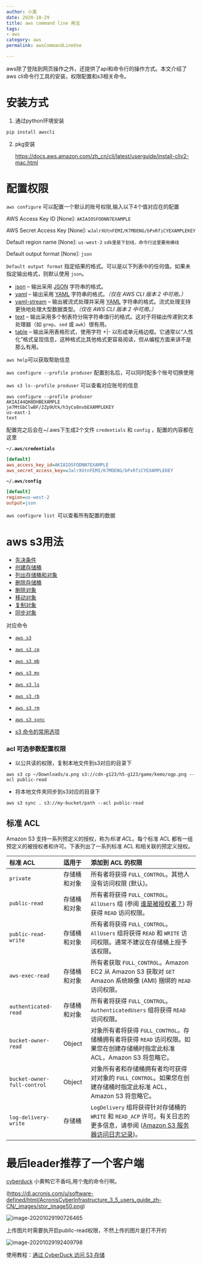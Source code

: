 ```yaml
---
author: 小莫
date: 2020-10-29
title: aws command line 用法
tags:
- aws
category: aws
permalink: awsCommandLineUse

---
```


aws除了登陆到网页操作之外，还提供了api和命令行的操作方式。本文介绍了aws cli命令行工具的安装，权限配置和s3相关命令。
<!-- more -->

# 安装方式

1.   通过python环境安装

`pip install awscli`

2.  pkg安装

    https://docs.aws.amazon.com/zh_cn/cli/latest/userguide/install-cliv2-mac.html

     

# 配置权限

`aws configure` 可以配置一个默认的账号权限,输入以下4个值对应在的配置

AWS Access Key ID [None]: `AKIAIOSFODNN7EXAMPLE`    

AWS Secret Access Key [None]: `wJalrXUtnFEMI/K7MDENG/bPxRfiCYEXAMPLEKEY`    

Default region name [None]: `us-west-2`      `sdk里是下划线，命令行这里要用横线`  

Default output format [None]: `json` 

  

`Default output format` 指定结果的格式。可以是以下列表中的任何值。如果未指定输出格式，则默认使用 `json`。

-   [json](https://docs.aws.amazon.com/zh_cn/cli/latest/userguide/cli-usage-output.html#json-output) – 输出采用 [JSON](https://json.org/) 字符串的格式。
-   [yaml](https://docs.aws.amazon.com/zh_cn/cli/latest/userguide/cli-usage-output.html#yaml-output) – 输出采用 [YAML](https://yaml.org/) 字符串的格式。*（仅在 AWS CLI 版本 2 中可用。）*
-   [yaml-stream](https://docs.aws.amazon.com/zh_cn/cli/latest/userguide/cli-usage-output.html#yaml-stream-output) – 输出被流式处理并采用 [YAML](https://yaml.org/) 字符串的格式。流式处理支持更快地处理大型数据类型。*（仅在 AWS CLI 版本 2 中可用。）*
-   [text](https://docs.aws.amazon.com/zh_cn/cli/latest/userguide/cli-usage-output.html#text-output) – 输出采用多个制表符分隔字符串值行的格式。这对于将输出传递到文本处理器（如 `grep`、`sed` 或 `awk`）很有用。
-   [table](https://docs.aws.amazon.com/zh_cn/cli/latest/userguide/cli-usage-output.html#table-output) – 输出采用表格形式，使用字符 +|- 以形成单元格边框。它通常以“人性化”格式呈现信息，这种格式比其他格式更容易阅读，但从编程方面来讲不是那么有用。



`aws help`可以获取帮助信息



`aws configure --profile produser` 配置别名后，可以同时配多个账号切换使用



`aws s3 ls--profile produser` 可以查看对应账号的信息

```
aws configure --profile produser
AKIAI44QH8DHBEXAMPLE
je7MtGbClwBF/2Zp9Utk/h3yCo8nvbEXAMPLEKEY
us-east-1
text
```



配置完之后会在~/.aws下生成2个文件 `credentials` 和 `config` ，配置的内容都在这里

**`~/.aws/credentials`**

```ini
[default]
aws_access_key_id=AKIAIOSFODNN7EXAMPLE
aws_secret_access_key=wJalrXUtnFEMI/K7MDENG/bPxRfiCYEXAMPLEKEY
```

**`~/.aws/config`**

```ini
[default]
region=us-west-2
output=json
```



`aws configure list `可以查看所有配置的数据





# aws s3用法

-   [先决条件](https://docs.aws.amazon.com/zh_cn/cli/latest/userguide/cli-services-s3-commands.html#using-s3-commands-before)
-   [创建存储桶](https://docs.aws.amazon.com/zh_cn/cli/latest/userguide/cli-services-s3-commands.html#using-s3-commands-managing-buckets-creating)
-   [列出存储桶和对象](https://docs.aws.amazon.com/zh_cn/cli/latest/userguide/cli-services-s3-commands.html#using-s3-commands-listing-buckets)
-   [删除存储桶](https://docs.aws.amazon.com/zh_cn/cli/latest/userguide/cli-services-s3-commands.html#using-s3-commands-delete-buckets)
-   [删除对象](https://docs.aws.amazon.com/zh_cn/cli/latest/userguide/cli-services-s3-commands.html#using-s3-commands-delete-objects)
-   [移动对象](https://docs.aws.amazon.com/zh_cn/cli/latest/userguide/cli-services-s3-commands.html#using-s3-commands-managing-objects-move)
-   [复制对象](https://docs.aws.amazon.com/zh_cn/cli/latest/userguide/cli-services-s3-commands.html#using-s3-commands-managing-objects-copy)
-   [同步对象](https://docs.aws.amazon.com/zh_cn/cli/latest/userguide/cli-services-s3-commands.html#using-s3-commands-managing-objects-sync)

对应命令

-   [`aws s3`](https://docs.aws.amazon.com/cli/latest/reference/s3/)
-   [`aws s3 cp`](https://docs.aws.amazon.com/cli/latest/reference/s3/cp.html)
-   [`aws s3 mb`](https://docs.aws.amazon.com/cli/latest/reference/s3/mb.html)
-   [`aws s3 mv`](https://docs.aws.amazon.com/cli/latest/reference/s3/mv.html)
-   [`aws s3 ls`](https://docs.aws.amazon.com/cli/latest/reference/s3/ls.html)
-   [`aws s3 rb`](https://docs.aws.amazon.com/cli/latest/reference/s3/rb.html)
-   [`aws s3 rm`](https://docs.aws.amazon.com/cli/latest/reference/s3/rm.html)
-   [`aws s3 sync`](https://docs.aws.amazon.com/cli/latest/reference/s3/sync.html)



-   [s3 命令的常用选项](https://docs.aws.amazon.com/zh_cn/cli/latest/userguide/cli-services-s3-commands.html#using-s3-commands-managing-objects-param)





### acl 可选参数配置权限

-   以公共读的权限，复制本地文件到s3对应的目录下

`aws s3 cp ~/Downloads/a.png s3://cdn-g123/h5-g123/game/kemo/ogp.png --acl public-read`

-   将本地文件夹同步到s3对应的目录下

`aws s3 sync . s3://my-bucket/path --acl public-read` 



## 标准 ACL

Amazon S3 支持一系列预定义的授权，称为*标准 ACL*。每个标准 ACL 都有一组预定义的被授权者和许可。下表列出了一系列标准 ACL 和相关联的预定义授权。

| 标准 ACL                    | 适用于       | 添加到 ACL 的权限                                            |
| :-------------------------- | :----------- | :----------------------------------------------------------- |
| `private`                   | 存储桶和对象 | 所有者将获得 `FULL_CONTROL`。其他人没有访问权限 (默认)。     |
| `public-read`               | 存储桶和对象 | 所有者将获得 `FULL_CONTROL`。`AllUsers` 组 (参阅 [谁是被授权者？](https://docs.aws.amazon.com/zh_cn/AmazonS3/latest/dev/acl-overview.html#specifying-grantee)) 将获得 `READ` 访问权限。 |
| `public-read-write`         | 存储桶和对象 | 所有者将获得 `FULL_CONTROL`。`AllUsers` 组将获得 `READ` 和 `WRITE` 访问权限。通常不建议在存储桶上授予该权限。 |
| `aws-exec-read`             | 存储桶和对象 | 所有者获取 `FULL_CONTROL`。Amazon EC2 从 Amazon S3 获取对 `GET` Amazon 系统映像 (AMI) 捆绑的 `READ` 访问权限。 |
| `authenticated-read`        | 存储桶和对象 | 所有者将获得 `FULL_CONTROL`。`AuthenticatedUsers` 组将获得 `READ` 访问权限。 |
| `bucket-owner-read`         | Object       | 对象所有者将获得 `FULL_CONTROL`。存储桶拥有者将获得 `READ` 访问权限。如果您在创建存储桶时指定此标准 ACL，Amazon S3 将忽略它。 |
| `bucket-owner-full-control` | Object       | 对象所有者和存储桶拥有者均可获得对对象的 `FULL_CONTROL`。如果您在创建存储桶时指定此标准 ACL，Amazon S3 将忽略它。 |
| `log-delivery-write`        | 存储桶       | `LogDelivery` 组将获得针对存储桶的 `WRITE` 和 `READ_ACP` 许可。有关日志的更多信息，请参阅 ([Amazon S3 服务器访问日志记录](https://docs.aws.amazon.com/zh_cn/AmazonS3/latest/dev/ServerLogs.html))。 |



# 最后leader推荐了一个客户端

[cyberduck](https://cyberduck.io/) 小黄鸭它不香吗,用个鬼的命令行啊。







(https://dl.acronis.com/u/software-defined/html/AcronisCyberInfrastructure_3_5_users_guide_zh-CN/_images/stor_image50.png)

![image-20201029190726465](https://image.xiaomo.info//blog/image-20201029190726465.png)



上传图片时需要执开启public-read权限，不然上传的图片是打不开的

![image-20201029192409798](https://image.xiaomo.info//blog/image-20201029192409798.png)





使用教程：[通过 CyberDuck 访问 S3 存储](https://dl.acronis.com/u/software-defined/html/AcronisCyberInfrastructure_3_5_users_guide_zh-CN/accessing-s3/accessing-s3-with-cyberduck.html)





